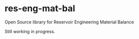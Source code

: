 # res-eng-mat-bal
Open Source library for Reservoir Engineering Material Balance

Still working in progress.
